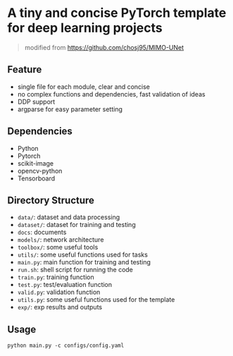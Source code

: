 # A tiny and concise PyTorch template for deep learning projects

> modified from https://github.com/chosj95/MIMO-UNet


## Feature

- single file for each module, clear and concise
- no complex functions and dependencies, fast validation of ideas
- DDP support
- argparse for easy parameter setting

## Dependencies

- Python
- Pytorch
- scikit-image
- opencv-python
- Tensorboard

## Directory Structure

- `data/`: dataset and data processing
- `dataset/`: dataset for training and testing
- `docs`: documents
- `models/`: network architecture
- `toolbox/`: some useful tools
- `utils/`: some useful functions used for tasks
- `main.py`: main function for training and testing
- `run.sh`: shell script for running the code
- `train.py`: training function
- `test.py`: test/evaluation function
- `valid.py`: validation function
- `utils.py`: some useful functions used for the template
- `exp/`: exp results and outputs

## Usage

`python main.py -c configs/config.yaml`